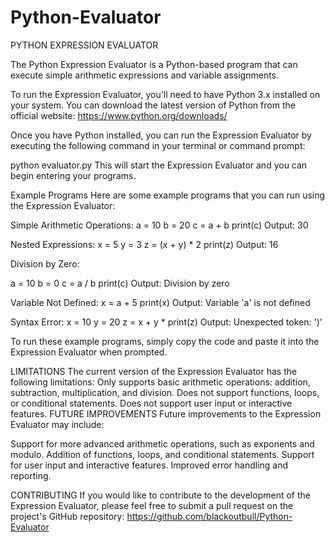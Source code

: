 # Python-Evaluator




PYTHON EXPRESSION EVALUATOR


The Python Expression Evaluator is a Python-based program that can execute simple arithmetic expressions and variable assignments.

To run the Expression Evaluator, you'll need to have Python 3.x installed on your system. You can download the latest version of Python from the official website: https://www.python.org/downloads/

Once you have Python installed, you can run the Expression Evaluator by executing the following command in your terminal or command prompt:

python evaluator.py
This will start the Expression Evaluator and you can begin entering your programs.

Example Programs
Here are some example programs that you can run using the Expression Evaluator:

Simple Arithmetic Operations:
a = 10
b = 20
c = a + b
print(c)
Output: 30

Nested Expressions:
x = 5
y = 3
z = (x + y) * 2
print(z)
Output: 16

Division by Zero:

a = 10
b = 0
c = a / b
print(c)
Output: Division by zero

Variable Not Defined:
x = a + 5
print(x)
Output: Variable 'a' is not defined

Syntax Error:
x = 10
y = 20
z = x + y *
print(z)
Output: Unexpected token: ')'

To run these example programs, simply copy the code and paste it into the Expression Evaluator when prompted.

LIMITATIONS
The current version of the Expression Evaluator has the following limitations:
Only supports basic arithmetic operations: addition, subtraction, multiplication, and division.
Does not support functions, loops, or conditional statements.
Does not support user input or interactive features.
FUTURE IMPROVEMENTS
Future improvements to the Expression Evaluator may include:

Support for more advanced arithmetic operations, such as exponents and modulo.
Addition of functions, loops, and conditional statements.
Support for user input and interactive features.
Improved error handling and reporting.

CONTRIBUTING
If you would like to contribute to the development of the Expression Evaluator,
please feel free to submit a pull request on the project's GitHub repository: https://github.com/blackoutbull/Python-Evaluator
